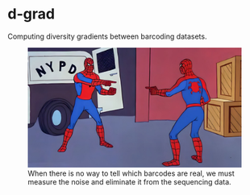 # d-grad
Computing diversity gradients between barcoding datasets.

<figure>
    <img src = 'zero-ground-truth.jpg' width = '500'>
    <figcaption>
    When there is no way to tell which barcodes are real, we must measure the noise and eliminate it from the sequencing data.
    </figcaption>
</figure>